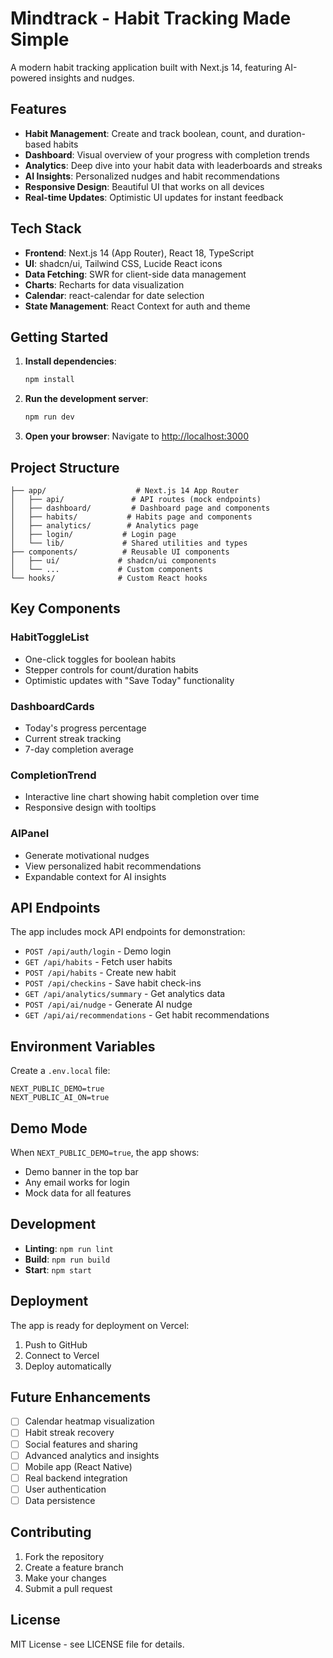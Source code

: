 # Mindtrack - Habit Tracking Made Simple

A modern habit tracking application built with Next.js 14, featuring AI-powered insights and nudges.

## Features

- **Habit Management**: Create and track boolean, count, and duration-based habits
- **Dashboard**: Visual overview of your progress with completion trends
- **Analytics**: Deep dive into your habit data with leaderboards and streaks
- **AI Insights**: Personalized nudges and habit recommendations
- **Responsive Design**: Beautiful UI that works on all devices
- **Real-time Updates**: Optimistic UI updates for instant feedback

## Tech Stack

- **Frontend**: Next.js 14 (App Router), React 18, TypeScript
- **UI**: shadcn/ui, Tailwind CSS, Lucide React icons
- **Data Fetching**: SWR for client-side data management
- **Charts**: Recharts for data visualization
- **Calendar**: react-calendar for date selection
- **State Management**: React Context for auth and theme

## Getting Started

1. **Install dependencies**:
   ```bash
   npm install
   ```

2. **Run the development server**:
   ```bash
   npm run dev
   ```

3. **Open your browser**:
   Navigate to [http://localhost:3000](http://localhost:3000)

## Project Structure

```
├── app/                    # Next.js 14 App Router
│   ├── api/               # API routes (mock endpoints)
│   ├── dashboard/         # Dashboard page and components
│   ├── habits/           # Habits page and components
│   ├── analytics/        # Analytics page
│   ├── login/           # Login page
│   └── lib/             # Shared utilities and types
├── components/          # Reusable UI components
│   ├── ui/             # shadcn/ui components
│   └── ...             # Custom components
└── hooks/              # Custom React hooks
```

## Key Components

### HabitToggleList
- One-click toggles for boolean habits
- Stepper controls for count/duration habits
- Optimistic updates with "Save Today" functionality

### DashboardCards
- Today's progress percentage
- Current streak tracking
- 7-day completion average

### CompletionTrend
- Interactive line chart showing habit completion over time
- Responsive design with tooltips

### AIPanel
- Generate motivational nudges
- View personalized habit recommendations
- Expandable context for AI insights

## API Endpoints

The app includes mock API endpoints for demonstration:

- `POST /api/auth/login` - Demo login
- `GET /api/habits` - Fetch user habits
- `POST /api/habits` - Create new habit
- `POST /api/checkins` - Save habit check-ins
- `GET /api/analytics/summary` - Get analytics data
- `POST /api/ai/nudge` - Generate AI nudge
- `GET /api/ai/recommendations` - Get habit recommendations

## Environment Variables

Create a `.env.local` file:

```env
NEXT_PUBLIC_DEMO=true
NEXT_PUBLIC_AI_ON=true
```

## Demo Mode

When `NEXT_PUBLIC_DEMO=true`, the app shows:
- Demo banner in the top bar
- Any email works for login
- Mock data for all features

## Development

- **Linting**: `npm run lint`
- **Build**: `npm run build`
- **Start**: `npm start`

## Deployment

The app is ready for deployment on Vercel:

1. Push to GitHub
2. Connect to Vercel
3. Deploy automatically

## Future Enhancements

- [ ] Calendar heatmap visualization
- [ ] Habit streak recovery
- [ ] Social features and sharing
- [ ] Advanced analytics and insights
- [ ] Mobile app (React Native)
- [ ] Real backend integration
- [ ] User authentication
- [ ] Data persistence

## Contributing

1. Fork the repository
2. Create a feature branch
3. Make your changes
4. Submit a pull request

## License

MIT License - see LICENSE file for details.
